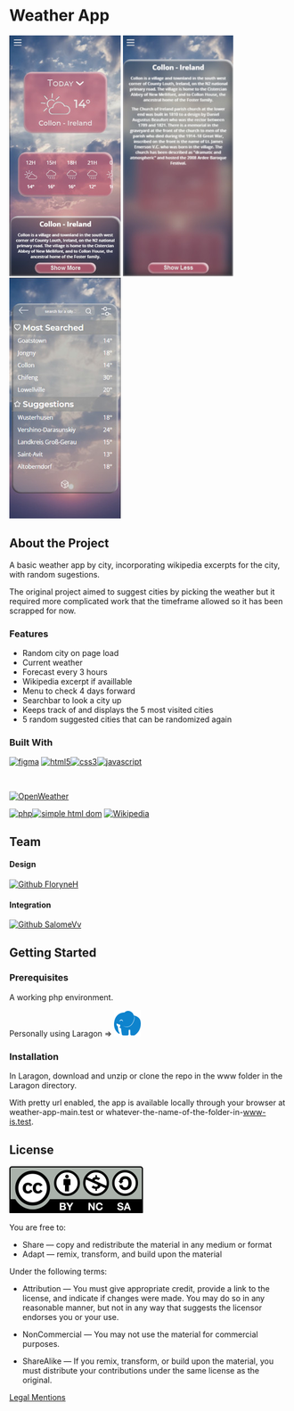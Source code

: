 # Weather App

![Screenshot App Homepage](src/assets/readme/Screenshot-1-AppHome.jpg)
![Screenshot Show More](src/assets/readme/Screenshot-2-ShowMore.jpg)
![Screenshot Main Menu](src/assets/readme/Screenshot-3-MainMenu.jpg)

## About the Project
A basic weather app by city, incorporating wikipedia excerpts for the city, with random sugestions.

The original project aimed to suggest cities by picking the weather but it required more complicated work that the timeframe allowed so it has been scrapped for now.

### Features
- Random city on page load
- Current weather
- Forecast every 3 hours 
- Wikipedia excerpt if availlable
- Menu to check 4 days forward
- Searchbar to look a city up
- Keeps track of and displays the 5 most visited cities
- 5 random suggested cities that can be randomized again



### Built With
[![figma](https://img.shields.io/badge/figma-84428d.svg?style=for-the-badge&logo=figma&logoColor=white)]()
[![html5](https://img.shields.io/badge/HTML5-E34F26?style=for-the-badge&logo=html5&logoColor=white)]()[![css3](https://img.shields.io/badge/CSS3-226a9e?style=for-the-badge&logo=css3&logoColor=white)]()[![javascript](https://img.shields.io/badge/JavaScript-323330?style=for-the-badge&logo=javascript&logoColor=F7DF1E)]()

<br/>

[![OpenWeather](https://img.shields.io/badge/OpenWeather_Api-LINK-E5543D?style=for-the-badge&logo=)](https://openweathermap.org/)


[![php](https://img.shields.io/badge/PHP-777BB4?style=for-the-badge&logo=php&logoColor=white)]()[![simple html dom](https://img.shields.io/badge/simple_html_dom-LINK-414583?style=for-the-badge&logo=)](https://simplehtmldom.sourceforge.io/docs/1.9/index.html)
[![Wikipedia](https://img.shields.io/badge/Wikipedia-LINK-1f2464?style=for-the-badge&logo=)](https://en.wikipedia.org/wiki/Main_Page)


## Team
#### Design
[![Github FloryneH](https://img.shields.io/badge/FloryneH-0b7e4e?style=for-the-badge&logo=github)](https://github.com/FloryneH)
#### Integration
[![Github SalomeVv](https://img.shields.io/badge/SalomeVv-0b7e4e?style=for-the-badge&logo=github)](https://github.com/SalomeVv)
## Getting Started
### Prerequisites
A working php environment.

Personally using Laragon =>
[![laragon](src/assets/readme/laragon-color.svg)](https://laragon.org/)

### Installation
In Laragon, download and unzip or clone the repo in the www folder in the Laragon directory.

With pretty url enabled, the app is available locally through your browser at weather-app-main.test or whatever-the-name-of-the-folder-in-www-is.test.
## License



[![CC BY-NC-SA 4.0](src/assets/readme/cc-by-nc-sa.svg) ](https://creativecommons.org/licenses/by-nc-sa/4.0/) 

You are free to:

- Share — copy and redistribute the material in any medium or format
- Adapt — remix, transform, and build upon the material 

Under the following terms:

- Attribution — You must give appropriate credit, provide a link to the license, and indicate if changes were made. You may do so in any reasonable manner, but not in any way that suggests the licensor endorses you or your use.

- NonCommercial — You may not use the material for commercial purposes.

- ShareAlike — If you remix, transform, or build upon the material, you must distribute your contributions under the same license as the original. 

[Legal Mentions](https://creativecommons.org/licenses/by-nc-sa/4.0/legalcode)